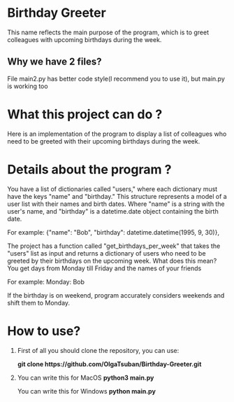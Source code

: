 # Birthday Greeter
<p>This name reflects the main purpose of the program, which is to greet colleagues with upcoming birthdays during the week.</p>
<h2>Why we have 2 files? </h2>
<p>File main2.py has better code style(I recommend you to use it), but main.py is working too</p>
<h1>What this project can do ?</h1>
<p>Here is an implementation of the program to display a list of colleagues who need to be greeted with their upcoming birthdays during the week.</p>
<h1>Details about the program ?</h1>
<p>You have a list of dictionaries called "users," where each dictionary must have the keys "name" and "birthday." This structure represents a model of a user list with their names and birth dates. Where "name" is a string with the user's name, and "birthday" is a datetime.date object containing the birth date.

For example:
{"name": "Bob", "birthday": datetime.datetime(1995, 9, 30)},

The project has a function called "get_birthdays_per_week" that takes the "users" list as input and returns a dictionary of users who need to be greeted by their birthdays on the upcoming week. What does this mean? You get days from Monday till Friday and the names of your friends

For example: Monday: Bob

If the birthday is on weekend, program accurately considers weekends and shift them to Monday.</p>
<h1>How to use?</h1>
<ol>
<li>First of all you should clone the repository, you can use:</li>
<p><b>git clone https://github.com/OlgaTsuban/Birthday-Greeter.git</b></p>
<li><p>You can write this for MacOS <b>python3 main.py </p> </b>
<p>You can write this for Windows <b>python main.py </p> </li>
</ol>

